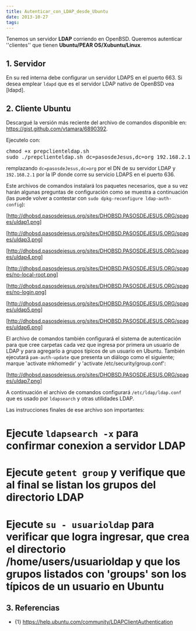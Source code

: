 ```yaml
---
title: Autenticar_con_LDAP_desde_Ubuntu
date: 2013-10-27
tags:
---
```

Tenemos un servidor **LDAP** corriendo en OpenBSD. Queremos autenticar ''clientes'' que tienen  **Ubuntu/PEAR OS/Xubuntu/Linux**.

## 1. Servidor

En su red interna debe configurar un servidor LDAPS en el puerto 663.  Si desea emplear ```ldapd``` que es el servidor LDAP nativo de OpenBSD vea  [ldapd].

## 2. Cliente Ubuntu

Descargué la versión más reciente del archivo de comandos disponible en: 
https://gist.github.com/vtamara/6890392.

Ejecutelo con:
<pre>
chmod +x prepclienteldap.sh
sudo ./prepclienteldap.sh dc=pasosdeJesus,dc=org 192.168.2.1
</pre>
remplazando ```dc=pasosdeJesus,dc=org``` por el DN de su servidor LDAP  y ```192.168.2.1``` por la IP donde corre su servicio LDAPS en el puerto 636.

Este archivos de comandos instalará los paquetes necesarios, que a su vez harán algunas preguntas de configuración como se muestra a continuación (las puede volver a contestar con ```sudo dpkg-reconfigure ldap-auth-config```):

[http://dhobsd.pasosdejesus.org/sites/DHOBSD.PASOSDEJESUS.ORG/spages/uldap1.png]


[http://dhobsd.pasosdejesus.org/sites/DHOBSD.PASOSDEJESUS.ORG/spages/uldap3.png]

[http://dhobsd.pasosdejesus.org/sites/DHOBSD.PASOSDEJESUS.ORG/spages/uldap4.png]

[http://dhobsd.pasosdejesus.org/sites/DHOBSD.PASOSDEJESUS.ORG/spages/no-local-root.png]

[http://dhobsd.pasosdejesus.org/sites/DHOBSD.PASOSDEJESUS.ORG/spages/no-login.png]

[http://dhobsd.pasosdejesus.org/sites/DHOBSD.PASOSDEJESUS.ORG/spages/uldap5.png]

[http://dhobsd.pasosdejesus.org/sites/DHOBSD.PASOSDEJESUS.ORG/spages/uldap6.png]


El archivo de comandos también configurará el sistema de autenticación para que cree carpetas cada vez que ingresa por primera un usuario de LDAP y para agregarlo a grupos típicos de un usuario en Ubuntu.   También ejecutará ```pam-auth-update``` que presenta un diálogo como el siguiente; marque 'activate mkhomedir' y 'activate /etc/security/group.conf':

 
[http://dhobsd.pasosdejesus.org/sites/DHOBSD.PASOSDEJESUS.ORG/spages/uldap7.png]


A continuación el archivo de comandos configurará ```/etc/ldap/ldap.conf``` que es usado por ```ldapsearch``` y otras utilidades LDAP.

Las instrucciones finales de ese archivo son importantes:

# Ejecute ```ldapsearch -x``` para confirmar conexion a servidor LDAP
# Ejecute ```getent group``` y verifique que al final se listan los grupos del directorio LDAP
# Ejecute ```su - usuarioldap``` para verificar que logra ingresar, que crea el directorio /home/users/usuarioldap y que los grupos listados con 'groups' son los típicos de un usuario en Ubuntu


## 3. Referencias

* {1} https://help.ubuntu.com/community/LDAPClientAuthentication
